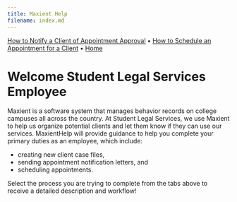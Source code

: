 ```yaml
---
title: Maxient Help
filename: index.md 
--- 
```

[How to Notify a Client of Appointment Approval](https://maxienthelp.wordpress.com/how-to-schedule-an-appointment-for-a-client/)        •     [How to Schedule an Appointment for a Client](https://hicketay.github.io/How-to-Schedule-an-Appointment-for-a-Client/) • [Home](https://hicketay.github.io/Maxient-Help/)
# Welcome Student Legal Services Employee

Maxient is a software system that manages behavior records on college campuses all across the country. At Student Legal Services, we use Maxient to help us organize potential clients and let them know if they can use our services. MaxientHelp will provide guidance to help you complete your primary duties as an employee, which include:

- creating new client case files,
- sending appointment notification letters, and
- scheduling appointments.

Select the process you are trying to complete from the tabs above to receive a detailed description and workflow!
